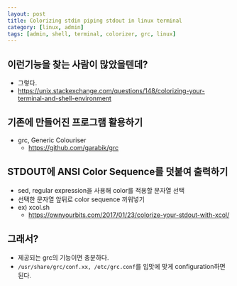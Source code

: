 ```yaml
---
layout: post
title: Colorizing stdin piping stdout in linux terminal
category: [linux, admin]
tags: [admin, shell, terminal, colorizer, grc, linux]
---
```


## 이런기능을 찾는 사람이 많았을텐데?
- 그렇다.
- https://unix.stackexchange.com/questions/148/colorizing-your-terminal-and-shell-environment

## 기존에 만들어진 프로그램 활용하기
- grc, Generic Colouriser 
  - https://github.com/garabik/grc

## STDOUT에 ANSI Color Sequence를 덧붙여 출력하기
- sed, regular expression을 사용해 color를 적용할 문자열 선택
- 선택한 문자열 앞뒤로 color sequence 끼워넣기
- ex) xcol.sh 
  - https://ownyourbits.com/2017/01/23/colorize-your-stdout-with-xcol/

## 그래서?
- 제공되는 grc의 기능이면 충분하다.
- `/usr/share/grc/conf.xx, /etc/grc.conf`를 입맛에 맞게 configuration하면 된다.
